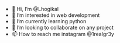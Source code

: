 - 👋 Hi, I’m @Lhogikal
- 👀 I’m interested in web development
- 🌱 I’m currently learning python
- 💞️ I’m looking to collaborate on any project
- 📫 How to reach me instagram @1realgr3y

<!---
Lhogikal/Lhogikal is a ✨ special ✨ repository because its `README.md` (this file) appears on your GitHub profile.
You can click the Preview link to take a look at your changes.
--->
